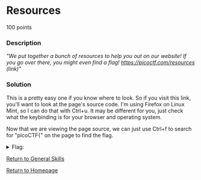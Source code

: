 # Resources
100 points

### Description
*"We put together a bunch of resources to help you out on our website! If you go over there, you might even find a flag! https://picoctf.com/resources (link)"*

### Solution
This is a pretty easy one if you know where to look. So if you visit this link, you'll want to look at the page's source code. I'm using Firefox on Linux Mint, 
so I can do that with Ctrl+u. It may be different for you, just check what the keybinding is for your browser and operating system.

Now that we are viewing the page source, we can just use Ctrl+f to search for "picoCTF{" on the page to find the flag.

<details>
  <summary>Flag:</summary>
  picoCTF{r3source_pag3_f1ag}
</details>

[Return to General Skills](https://github.com/sdvickers98/picoCTF-2019-Walkthrough/blob/master/general_skills/%230%20-%20General%20Skills%20Homepage.md)

[Return to Homepage](https://github.com/sdvickers98/picoCTF-2019-Walkthrough)
